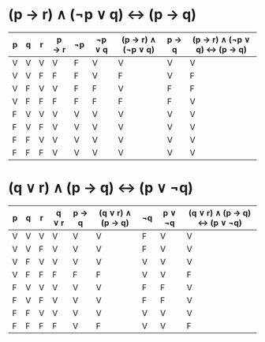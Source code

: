 # (p → r) ∧ (¬p ∨ q) ↔ (p → q)

| p   | q   | r   | p → r | ¬p  | ¬p ∨ q | (p → r) ∧ (¬p ∨ q) | p → q | (p → r) ∧ (¬p ∨ q) ↔ (p → q) |
| --- | --- | --- | ----- | --- | ------ | ------------------ | ----- | ---------------------------- |
| V   | V   | V   | V     | F   | V      | V                  | V     | V                            |
| V   | V   | F   | F     | F   | V      | F                  | V     | F                            |
| V   | F   | V   | V     | F   | F      | V                  | F     | F                            |
| V   | F   | F   | F     | F   | F      | F                  | F     | V                            |
| F   | V   | V   | V     | V   | V      | V                  | V     | V                            |
| F   | V   | F   | V     | V   | V      | V                  | V     | V                            |
| F   | F   | V   | V     | V   | V      | V                  | V     | V                            |
| F   | F   | F   | V     | V   | V      | V                  | V     | V                            |

# (q ∨ r) ∧ (p → q) ↔ (p ∨ ¬q)

| p   | q   | r   | q ∨ r | p → q | (q ∨ r) ∧ (p → q) | ¬q  | p ∨ ¬q | (q ∨ r) ∧ (p → q) ↔ (p ∨ ¬q) |
| --- | --- | --- | ----- | ----- | ----------------- | --- | ------ | ---------------------------- |
| V   | V   | V   | V     | V     | V                 | F   | V      | V                            |
| V   | V   | F   | V     | V     | V                 | F   | V      | V                            |
| V   | F   | V   | V     | V     | V                 | V   | V      | V                            |
| V   | F   | F   | F     | F     | F                 | V   | V      | F                            |
| F   | V   | V   | V     | V     | V                 | F   | F      | V                            |
| F   | V   | F   | V     | V     | V                 | F   | F      | V                            |
| F   | F   | V   | V     | V     | V                 | V   | V      | V                            |
| F   | F   | F   | F     | V     | F                 | V   | V      | F                            |
